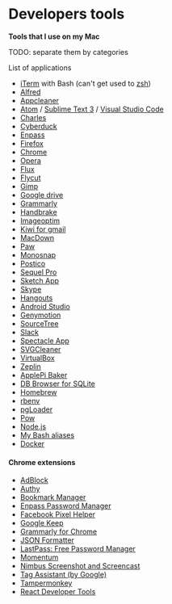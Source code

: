 Developers tools
===

**Tools that I use on my Mac**

TODO: separate them by categories

List of applications

* [iTerm](https://www.iterm2.com/) with Bash (can't get used to [zsh](http://www.zsh.org/))
* [Alfred](https://www.alfredapp.com/)
* [Appcleaner](https://freemacsoft.net/appcleaner/)
* [Atom](https://atom.io/) / [Sublime Text 3](http://www.sublimetext.com/) / [Visual Studio Code](https://code.visualstudio.com/)
* [Charles](https://www.charlesproxy.com/)
* [Cyberduck](https://cyberduck.io/)
* [Enpass](https://www.enpass.io/)
* [Firefox](https://www.mozilla.org/en-US/firefox/new/)
* [Chrome](https://www.google.com/chrome/)
* [Opera](http://www.opera.com/)
* [Flux](https://justgetflux.com/)
* [Flycut](https://github.com/TermiT/Flycut)
* [Gimp](https://www.gimp.org/)
* [Google drive](https://www.google.com/drive/)
* [Grammarly](https://app.grammarly.com/)
* [Handbrake](https://handbrake.fr/)
* [Imageoptim](https://imageoptim.com/mac)
* [Kiwi for gmail](http://www.kiwiforgmail.com/)
* [MacDown](http://macdown.uranusjr.com/)
* [Paw](https://paw.cloud/)
* [Monosnap](https://monosnap.com/welcome)
* [Postico](https://eggerapps.at/postico/)
* [Sequel Pro](http://www.sequelpro.com/)
* [Sketch App](https://www.sketchapp.com/)
* [Skype](https://www.skype.com/en/)
* [Hangouts](https://hangouts.google.com/)
* [Android Studio](https://developer.android.com/studio/index.html)
* [Genymotion](https://www.genymotion.com/)
* [SourceTree](https://www.sourcetreeapp.com/)
* [Slack](https://slack.com/)
* [Spectacle App](https://www.spectacleapp.com/)
* [SVGCleaner](https://github.com/RazrFalcon/SVGCleaner)
* [VirtualBox](https://www.virtualbox.org/)
* [Zeplin](https://zeplin.io/)
* [ApplePi Baker](http://www.tweaking4all.com/software/macosx-software/macosx-apple-pi-baker/)
* [DB Browser for SQLite](http://sqlitebrowser.org/)
* [Homebrew](http://brew.sh/)
* [rbenv](https://github.com/rbenv/rbenv)
* [pgLoader](http://pgloader.io/)
* [Pow](http://pow.cx/)
* [Node.js](https://nodejs.org/en/)
* [My Bash aliases](https://github.com/gabskoro/.setup)
* [Docker](https://www.docker.com)

#### Chrome extensions

* [AdBlock](https://chrome.google.com/webstore/detail/adblock/gighmmpiobklfepjocnamgkkbiglidom)
* [Authy](https://chrome.google.com/webstore/detail/authy/gaedmjdfmmahhbjefcbgaolhhanlaolb)
* [Bookmark Manager](https://chrome.google.com/webstore/detail/bookmark-manager/gmlllbghnfkpflemihljekbapjopfjik)
* [Enpass Password Manager](https://chrome.google.com/webstore/detail/enpass-password-manager/kmcfomidfpdkfieipokbalgegidffkal)
* [Facebook Pixel Helper](https://chrome.google.com/webstore/detail/facebook-pixel-helper/fdgfkebogiimcoedlicjlajpkdmockpc)
* [Google Keep](https://chrome.google.com/webstore/detail/google-keep-notes-and-lis/hmjkmjkepdijhoojdojkdfohbdgmmhki)
* [Grammarly for Chrome](https://chrome.google.com/webstore/detail/grammarly-for-chrome/kbfnbcaeplbcioakkpcpgfkobkghlhen)
* [JSON Formatter](https://chrome.google.com/webstore/detail/json-formatter/bcjindcccaagfpapjjmafapmmgkkhgoa)
* [LastPass: Free Password Manager](https://chrome.google.com/webstore/detail/lastpass-free-password-ma/hdokiejnpimakedhajhdlcegeplioahd)
* [Momentum](https://chrome.google.com/webstore/detail/momentum/laookkfknpbbblfpciffpaejjkokdgca)
* [Nimbus Screenshot and Screencast](https://chrome.google.com/webstore/detail/nimbus-screenshot-and-scr/bpconcjcammlapcogcnnelfmaeghhagj)
* [Tag Assistant (by Google)](https://chrome.google.com/webstore/detail/tag-assistant-by-google/kejbdjndbnbjgmefkgdddjlbokphdefk)
* [Tampermonkey](https://chrome.google.com/webstore/detail/tampermonkey/dhdgffkkebhmkfjojejmpbldmpobfkfo)
* [React Developer Tools](https://chrome.google.com/webstore/detail/react-developer-tools/fmkadmapgofadopljbjfkapdkoienihi)
